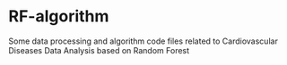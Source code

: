 # RF-algorithm
 Some data processing and algorithm code files related to Cardiovascular Diseases Data Analysis based on Random Forest 
